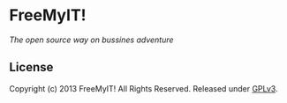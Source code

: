 # FreeMyIT!

*The open source way on bussines adventure*


## License

Copyright (c) 2013 FreeMyIT! All Rights Reserved.
Released under [GPLv3](LICENSE.txt).
